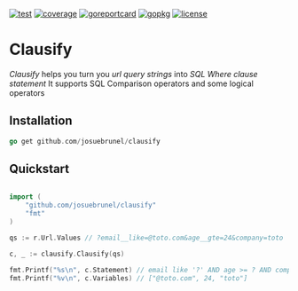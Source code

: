 [![test](https://github.com/josuebrunel/clausify/workflows/test/badge.svg)](https://github.com/josuebrunel/clausify/actions?query=workflow%3Atest)
[![coverage](https://coveralls.io/repos/github/josuebrunel/clausify/badge.svg?branch=main)](https://coveralls.io/github/josuebrunel/clausify?branch=main)
[![goreportcard](https://goreportcard.com/badge/github.com/josuebrunel/clausify)](https://goreportcard.com/report/github.com/josuebrunel/clausify)
[![gopkg](https://pkg.go.dev/badge/github.com/josuebrunel/clausify.svg)](https://pkg.go.dev/github.com/josuebrunel/clausify)
[![license](https://img.shields.io/badge/License-MIT-blue.svg)](https://github.com/josuebrunel/clausify/blob/master/LICENSE)

# Clausify

*Clausify* helps you turn you *url query strings* into *SQL Where clause statement*
It supports SQL Comparison operators and some logical operators

## Installation

```go
go get github.com/josuebrunel/clausify
```

## Quickstart

```go

import (
    "github.com/josuebrunel/clausify"
    "fmt"
)

qs := r.Url.Values // ?email__like=@toto.com&age__gte=24&company=toto

c, _ := clausify.Clausify(qs)

fmt.Printf("%s\n", c.Statement) // email like '?' AND age >= ? AND company = '?'
fmt.Printf("%v\n", c.Variables) // ["@toto.com", 24, "toto"]
```
